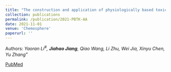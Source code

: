 ```yaml
---
title: "The construction and application of physiologically based toxicokinetic models for acrylamide, glycidamide and their biomarkers in rats and humans"
collection: publications
permalink: /publication/2021-PBTK-AA
date: 2021-11-01
venue: 'Chemosphere'
paperurl: ''
---
```



Authors: *Yaoran Li<sup>#</sup>, __Jiahao Jiang__, Qiao Wang, Li Zhu, Wei Jia, Xinyu Chen, Yu Zhang<sup>+</sup>*

[PubMed](https://pubmed.ncbi.nlm.nih.gov/34971622/)
